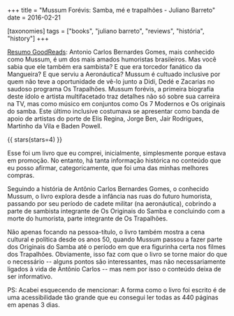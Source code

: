 +++
title = "Mussum Forévis: Samba, mé e trapalhões - Juliano Barreto"
date = 2016-02-21

[taxonomies]
tags = ["books", "juliano barreto", "reviews", "história", "history"]
+++

[Resumo GoodReads](https://www.goodreads.com/book/show/23751843-mussum-for-vis):
Antonio Carlos Bernardes Gomes, mais conhecido como Mussum, é um dos mais
amados humoristas brasileiros. Mas você sabia que ele também era sambista? E
que era torcedor fanático da Mangueira? E que serviu a Aeronáutica? Mussum é
cultuado inclusive por quem não teve a oportunidade de vê-lo junto a Didi,
Dedé e Zacarias no saudoso programa Os Trapalhões. Mussum forévis, a primeira
biografia deste ídolo e artista multifacetado traz detalhes não só sobre sua
carreira na TV, mas como músico em conjuntos como Os 7 Modernos e Os originais
do samba. Este último inclusive costumava se apresentar como banda de apoio de
artistas do porte de Elis Regina, Jorge Ben, Jair Rodrigues, Martinho da Vila
e Baden Powell.

<!-- more -->

{{ stars(stars=4) }}

Esse foi um livro que eu comprei, inicialmente, simplesmente porque estava em
promoção. No entanto, há tanta informação histórica no conteúdo que eu posso
afirmar, categoricamente, que foi uma das minhas melhores compras.

Seguindo a história de Antônio Carlos Bernardes Gomes, o conhecido Mussum, o
livro explora desde a infância nas ruas do futuro humorista, passando por seu
período de cadete militar (na aeronáutica), cobrindo a parte de sambista
integrante de Os Originais do Samba e concluindo com a morte do humorista,
parte integrante de Os Trapalhões.

Não apenas focando na pessoa-título, o livro também mostra a cena cultural e
política desde os anos 50, quando Mussum passou a fazer parte dos Originais do
Samba até o período em que era figurinha certa nos filmes dos Trapalhões.
Obviamente, isso faz com que o livro se torne maior do que o necessário --
alguns pontos são interessantes, mas não necessariamente ligados à vida de
Antônio Carlos -- mas nem por isso o conteúdo deixa de ser informativo.

PS: Acabei esquecendo de mencionar: A forma como o livro foi escrito é de uma
acessibilidade tão grande que eu consegui ler todas as 440 páginas em apenas 3
dias.
